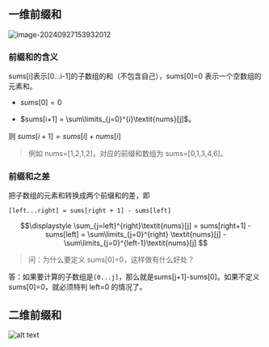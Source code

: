 ## 一维前缀和

![image-20240927153932012](https://cdn.jsdelivr.net/gh/sword4869/pic1@main/images/202409271539077.png)



### 前缀和的含义

sums[i]表示[0...i-1]的子数组的和（不包含自己），sums[0]=0 表示一个空数组的元素和。

- $sums[0]=0$

- $sums[i+1] = \sum\limits_{j=0}^{i}\textit{nums}[j]$。

则 $sums[i+1]=sums[i]+nums[i]$



> 例如 nums=[1,2,1,2]，对应的前缀和数组为 sums=[0,1,3,4,6]。

### 前缀和之差

把子数组的元素和转换成两个前缀和的差，即

`[left...right] = sums[right + 1] - sums[left]`

$$\displaystyle \sum_{j=left}^{right}\textit{nums}[j] = sums[right+1] - sums[left] = \sum\limits_{j=0}^{right} \textit{nums}[j] - \sum\limits_{j=0}^{left-1}\textit{nums}[j] $$

> 问：为什么要定义 sums[0]=0，这样做有什么好处？

答：如果要计算的子数组是`[0...j]`，那么就是sums[j+1]-sums[0]。如果不定义 sums[0]=0，就必须特判 left=0 的情况了。

## 二维前缀和

![alt text](https://cdn.jsdelivr.net/gh/sword4869/pic1@main/images202406122243744.png)

